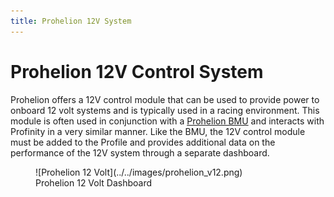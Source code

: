```yaml
---
title: Prohelion 12V System
---
```


# Prohelion 12V Control System

Prohelion offers a 12V control module that can be used to provide power to onboard 12 volt systems and is typically used in a racing environment. This module is often used in conjunction with a [Prohelion BMU](Prohelion_Batteries.md) and interacts with Profinity in a very similar manner. Like the BMU, the 12V control module must be added to the Profile and provides additional data on the performance of the 12V system through a separate dashboard.

<!--## 12V Dashboard

The dashboard for the 12V system is largely identical to the BMU dashboard.

| Cell              | Meaning                                                                                                                |
|-------------------|------------------------------------------------------------------------------------------------------------------------|
| `BATTERY VOLTAGE` | Total voltage of the battery pack, in volts.                                                                           |
| `CURRENT`         | Current being supplied to/from the battery pack, in amps. Negative current indicates current flowing into the battery. |
| `SOC %`           | Estimation of the remaining charge in the battery, as a percentage of the user-set total pack capacity.                |
| `MAX CELL`        | Maximum cell voltage within the battery pack, in volts.                                                                |
| `MIN CELL`        | Minimum cell voltage within the battery pack, in volts.                                                                |
| `MAX CELL TEMP`   | Maximum cell temperature within the battery pack, in degrees Celsius.                                                  |
| `MIN CELL TEMP`   | Minimum cell temperature within the battery pack, in degrees Celsius.                                                  |
-->
<figure markdown>
![Prohelion 12 Volt](../../images/prohelion_v12.png)
<figcaption>Prohelion 12 Volt Dashboard</figcaption>
</figure>